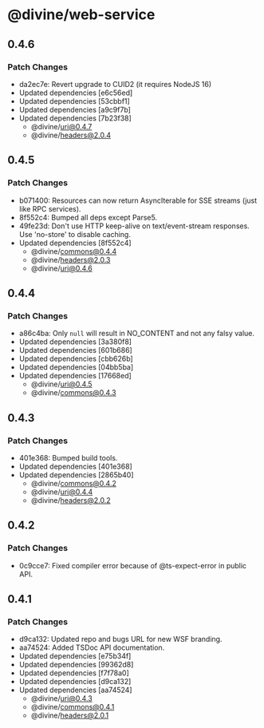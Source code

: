 # @divine/web-service

## 0.4.6

### Patch Changes

- da2ec7e: Revert upgrade to CUID2 (it requires NodeJS 16)
- Updated dependencies [e6c56ed]
- Updated dependencies [53cbbf1]
- Updated dependencies [a9c9f7b]
- Updated dependencies [7b23f38]
  - @divine/uri@0.4.7
  - @divine/headers@2.0.4

## 0.4.5

### Patch Changes

- b071400: Resources can now return AsyncIterable for SSE streams (just like RPC services).
- 8f552c4: Bumped all deps except Parse5.
- 49fe23d: Don't use HTTP keep-alive on text/event-stream responses. Use 'no-store' to disable caching.
- Updated dependencies [8f552c4]
  - @divine/commons@0.4.4
  - @divine/headers@2.0.3
  - @divine/uri@0.4.6

## 0.4.4

### Patch Changes

- a86c4ba: Only `null` will result in NO_CONTENT and not any falsy value.
- Updated dependencies [3a380f8]
- Updated dependencies [601b686]
- Updated dependencies [cbb626b]
- Updated dependencies [04bb5ba]
- Updated dependencies [17668ed]
  - @divine/uri@0.4.5
  - @divine/commons@0.4.3

## 0.4.3

### Patch Changes

- 401e368: Bumped build tools.
- Updated dependencies [401e368]
- Updated dependencies [2865b40]
  - @divine/commons@0.4.2
  - @divine/uri@0.4.4
  - @divine/headers@2.0.2

## 0.4.2

### Patch Changes

- 0c9cce7: Fixed compiler error because of @ts-expect-error in public API.

## 0.4.1

### Patch Changes

- d9ca132: Updated repo and bugs URL for new WSF branding.
- aa74524: Added TSDoc API documentation.
- Updated dependencies [e75b34f]
- Updated dependencies [99362d8]
- Updated dependencies [f7f78a0]
- Updated dependencies [d9ca132]
- Updated dependencies [aa74524]
  - @divine/uri@0.4.3
  - @divine/commons@0.4.1
  - @divine/headers@2.0.1
